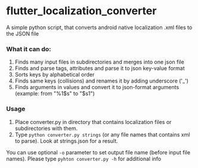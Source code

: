 # flutter_localization_converter
A simple python script, that converts android native localization .xml files to the JSON file

### What it can do:
  1. Finds many input files in subdirectories and merges into one json file
  2. Finds and parse tags, attributes and parse it to json key-value format
  3. Sorts keys by alphabetical order
  4. Finds same keys (collisions) and renames it by adding underscore ('_')
  5. Finds arguments in values and convert it to json-format arguments (example: from "%1$s" to "$s1")
  
### Usage
  1. Place converter.py in directory that contains localization files or subdirectories with them.
  2. Type ```python converter.py strings``` (or any file names that contains xml to parse). Look at strings.json for a result.
  
  You can use optional ```-o``` parameter to set output file name (before input file names).
  Please type ```pyhton converter.py -h``` for additional info
  
